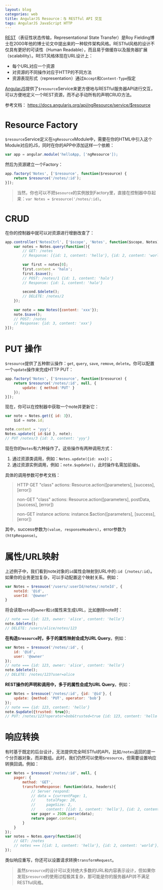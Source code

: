 ```yaml
---
layout: blog 
categories: web
title: AngularJS Resource：与 RESTful API 交互
tags: AngularJS JavaScript HTTP
---
```


[REST][rest]（表征性状态传输，Representational State Transfer）是Roy Fielding博士在2000年他的博士论文中提出来的一种软件架构风格。RESTful风格的设计不仅具有更好的可读性（Human Readable），而且易于做缓存以及服务器扩展（scalability）。REST风格体现在URL设计上：

* 每个URL对应一个资源
* 对资源的不同操作对应于HTTP的不同方法
* 资源表现形式（representation）通过`Accept`和`Content-Type`指定

[AngularJS][angularjs]提供了`$resource`Service来更方便地与RESTful服务器API进行交互，可以方便地定义一个REST资源，而不必手动所有的声明CRUD方法。

参考文档： https://docs.angularjs.org/api/ngResource/service/$resource

# Resource Factory

`$resource`Service定义在`ngResource`Module中，需要在你的HTML中引入这个Module对应的JS，同时在你的APP中添加这样一个依赖：

```javascript
var app = angular.module('helloApp, ['ngResource']);
```

然后为资源建立一个Factory：

```javascript
app.factory('Notes', ['$resource', function($resource) {
    return $resource('/notes/:id');
}]);
```

> 当然，你也可以不把`$esource`的实例放到Factory里，直接在控制器中存起来：`var Notes = $resource('/notes/:id)`。

<!--more-->

# CRUD

在你的控制器中就可以对资源进行增删改查了：

```javascript
app.controller('NotesCtrl', ['$scope', 'Notes', function($scope, Notes) {
    var notes = Notes.query(function(){
        // GET: /notes
        // Response: [{id: 1, content: 'hello'}, {id: 2, content: 'world'}];
        
        var first = notes[0];
        first.content = 'halo';
        first.$save();
        // POST: /notes/1 {id: 1, content: 'halo'}
        // Response: {id: 1, content: 'halo'}
    
        second.$delete();
        // DELETE: /notes/2
    });
    
    var note = new Notes({content: 'xxx'});
    note.$save();
    // POST: /notes
    // Response: {id: 3, content: 'xxx'}
}]);
```

# PUT 操作

`$resource`提供了五种默认操作：`get`, `query`, `save`, `remove`, `delete`。你可以配置一个`update`操作来完成HTTP PUT：

```javascript
app.factory('Notes', ['$resource', function($resource) {
    return $resource('/notes/:id', null, {
        update: { method:'PUT' }
    }); 
}]);
```

现在，你可以在控制器中获取一个note并更新它：

```javascript
var note = Notes.get({ id: 3}),
    $id = note.id;

note.content = 'yyy';
Notes.update({ id:$id }, note);
// PUT /notes/3 {id: 3, content: 'yyy'}
```

现在你的`Notes`有六种操作了。这些操作有两种调用方式：

1. 通过资源类调用，例如：`Notes.update({id: xxx})`；
2. 通过资源实例调用，例如：`note.$update()`，此时操作名需加前缀`$`。

具体的调用参数可参考文档：

> HTTP GET "class" actions: Resource.action([parameters], [success], [error])
> 
> non-GET "class" actions: Resource.action([parameters], postData, [success], [error])
> 
> non-GET instance actions: instance.$action([parameters], [success], [error])

其中，success参数为`(value, responseHeaders)`，error参数为`(httpResponse)`。

# 属性/URL映射

上述例子中，我们看到note对象的`id`属性会映射到URL中的`:id`（`/notes/:id`）。如果你的业务更加复杂，可以手动配置这个映射关系。例如：

```javascript
var Notes = $resouce('/users/:userId/notes/:noteId', {
    noteId: '@id',
    userId: '@owner'
}
```

将会读取`note`的`owner`和`id`属性来生成URL，比如删除note时：

```javascript
// note === {id: 123, owner: 'alice', content: 'hello'}
note.$delete();
// DELETE: /users/alice/notes/123
```

**在构造`$resource`时，多于的属性映射会成为URL Query**。例如：

```javascript
var Notes = $resouce('/notes/:id', {
    id: '@id',
    user: '@owner'
});
// note === {id: 123, owner: 'alice', content: 'hello'}
note.$delete();
// DELETE: /notes/123?user=alice
```

**REST操作的声明和调用中，多于的属性会成为URL Query**。例如：

```javascript
var Notes = $resouce('/notes/:id', {id: '@id'}, {
    update: {method: 'PUT', operator: 'bob'}
});
// note === {id: 123, content: 'hello'}
note.$update({trusted: true});
// PUT: /notes/123?operator=bob&trusted=true {id: 123, content: 'hello'}
```

# 响应转换

有时基于既定的后台设计，无法提供完全RESTful的API，比如`/notes`返回的是一个分页器对象，而非数组。此时，我们仍然可以使用`$resource`，但需要设置响应转换回调。例如：

```javascript
var Notes = $resouce('/notes/:id', null, {
    pager: {
        method: 'GET', 
        transformResponse: function(data, headers){
            // Server respond: 
            // data = {currentPage: 1, 
            //     totalPage: 20, 
            //     pageSize: 2,
            //     content: [{id: 1, content: 'hello'}, {id: 2, content: 'world'}]}
            var pager = JSON.parse(data);
            return pager.content;
        }
    }
});
var notes = Notes.query(function(){
    // GET: /notes
    // notes === [{id: 1, content: 'hello'}, {id: 2, content: 'world'}]
});
```

类似响应重写，你还可以设置请求转换`transformRequest`。

> 虽然`$resource`的设计可以支持绝大多数的URL和内容表示设计，但如果你发现`$resource`的使用过程极其复杂，那可能是你的服务器API并不满足RESTful风格。

[rest]: http://zh.wikipedia.org/zh-cn/REST
[angularjs]: https://docs.angularjs.org
